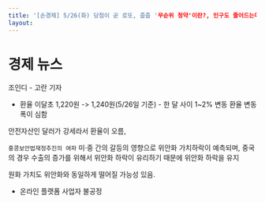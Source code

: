 ```yaml
---
title: '[손경제] 5/26(화) 당첨이 곧 로또, 줍줍 '무순위 청약'이란?, 인구도 줄어드는데 집은 어쩌자고 계속 짓나요?, 1$=7.2위안'
layout: 
---
```


# 경제 뉴스

조인디 - 고란 기자

* 환율 이달초 1,220원 -> 1,240원(5/26일 기준) - 한 달 사이 1~2% 변동
환율 변동 폭이 심함

안전자산인 달러가 강세라서 환율이 오름,

`홍콩보안법재정추진의 여파` 미·중 간의 갈등의 영향으로 위안화 가치하락이 예측되며, 중국의 경우 수출의 증가를 위해서 위안화 하락이 유리하기 때문에 위안화 하락을 유지

원화 가치도 위안화와 동일하게 떨어질 가능성 있음.

* 온라인 플랫폼 사업자 불공정 